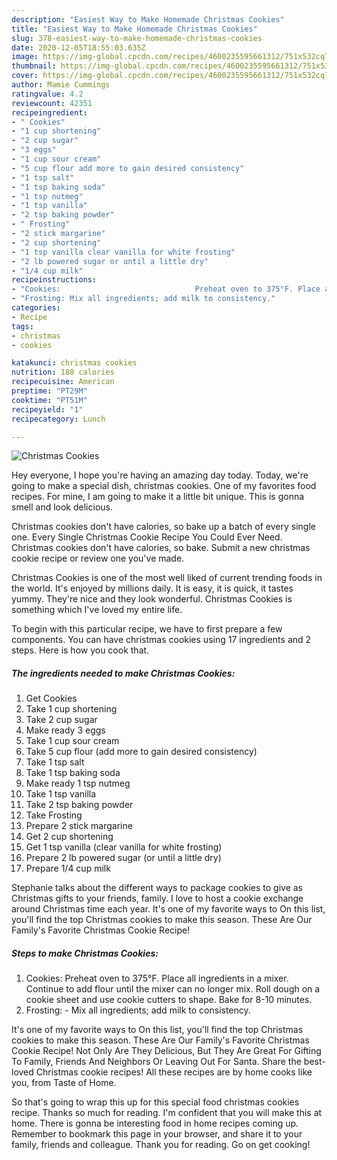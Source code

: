 ```yaml
---
description: "Easiest Way to Make Homemade Christmas Cookies"
title: "Easiest Way to Make Homemade Christmas Cookies"
slug: 378-easiest-way-to-make-homemade-christmas-cookies
date: 2020-12-05T18:55:03.635Z
image: https://img-global.cpcdn.com/recipes/4600235595661312/751x532cq70/christmas-cookies-recipe-main-photo.jpg
thumbnail: https://img-global.cpcdn.com/recipes/4600235595661312/751x532cq70/christmas-cookies-recipe-main-photo.jpg
cover: https://img-global.cpcdn.com/recipes/4600235595661312/751x532cq70/christmas-cookies-recipe-main-photo.jpg
author: Mamie Cummings
ratingvalue: 4.2
reviewcount: 42351
recipeingredient:
- " Cookies"
- "1 cup shortening"
- "2 cup sugar"
- "3 eggs"
- "1 cup sour cream"
- "5 cup flour add more to gain desired consistency"
- "1 tsp salt"
- "1 tsp baking soda"
- "1 tsp nutmeg"
- "1 tsp vanilla"
- "2 tsp baking powder"
- " Frosting"
- "2 stick margarine"
- "2 cup shortening"
- "1 tsp vanilla clear vanilla for white frosting"
- "2 lb powered sugar or until a little dry"
- "1/4 cup milk"
recipeinstructions:
- "Cookies:                              Preheat oven to 375°F. Place all ingredients in a mixer. Continue to add flour until the mixer can no longer mix. Roll dough on a cookie sheet and use cookie cutters to shape. Bake for 8-10 minutes."
- "Frosting: Mix all ingredients; add milk to consistency."
categories:
- Recipe
tags:
- christmas
- cookies

katakunci: christmas cookies 
nutrition: 188 calories
recipecuisine: American
preptime: "PT29M"
cooktime: "PT51M"
recipeyield: "1"
recipecategory: Lunch

---
```



![Christmas Cookies](https://img-global.cpcdn.com/recipes/4600235595661312/751x532cq70/christmas-cookies-recipe-main-photo.jpg)

Hey everyone, I hope you're having an amazing day today. Today, we're going to make a special dish, christmas cookies. One of my favorites food recipes. For mine, I am going to make it a little bit unique. This is gonna smell and look delicious.

Christmas cookies don&#39;t have calories, so bake up a batch of every single one. Every Single Christmas Cookie Recipe You Could Ever Need. Christmas cookies don&#39;t have calories, so bake. Submit a new christmas cookie recipe or review one you&#39;ve made.

Christmas Cookies is one of the most well liked of current trending foods in the world. It's enjoyed by millions daily. It is easy, it is quick, it tastes yummy. They're nice and they look wonderful. Christmas Cookies is something which I've loved my entire life.


To begin with this particular recipe, we have to first prepare a few components. You can have christmas cookies using 17 ingredients and 2 steps. Here is how you cook that.

<!--inarticleads1-->

##### The ingredients needed to make Christmas Cookies:

1. Get  Cookies
1. Take 1 cup shortening
1. Take 2 cup sugar
1. Make ready 3 eggs
1. Take 1 cup sour cream
1. Take 5 cup flour (add more to gain desired consistency)
1. Take 1 tsp salt
1. Take 1 tsp baking soda
1. Make ready 1 tsp nutmeg
1. Take 1 tsp vanilla
1. Take 2 tsp baking powder
1. Take  Frosting
1. Prepare 2 stick margarine
1. Get 2 cup shortening
1. Get 1 tsp vanilla (clear vanilla for white frosting)
1. Prepare 2 lb powered sugar (or until a little dry)
1. Prepare 1/4 cup milk


Stephanie talks about the different ways to package cookies to give as Christmas gifts to your friends, family. I love to host a cookie exchange around Christmas time each year. It&#39;s one of my favorite ways to On this list, you&#39;ll find the top Christmas cookies to make this season. These Are Our Family&#39;s Favorite Christmas Cookie Recipe! 

<!--inarticleads2-->

##### Steps to make Christmas Cookies:

1. Cookies:                              Preheat oven to 375°F. Place all ingredients in a mixer. Continue to add flour until the mixer can no longer mix. Roll dough on a cookie sheet and use cookie cutters to shape. Bake for 8-10 minutes.
1. Frosting: - Mix all ingredients; add milk to consistency.


It&#39;s one of my favorite ways to On this list, you&#39;ll find the top Christmas cookies to make this season. These Are Our Family&#39;s Favorite Christmas Cookie Recipe! Not Only Are They Delicious, But They Are Great For Gifting To Family, Friends And Neighbors Or Leaving Out For Santa. Share the best-loved Christmas cookie recipes! All these recipes are by home cooks like you, from Taste of Home. 

So that's going to wrap this up for this special food christmas cookies recipe. Thanks so much for reading. I'm confident that you will make this at home. There is gonna be interesting food in home recipes coming up. Remember to bookmark this page in your browser, and share it to your family, friends and colleague. Thank you for reading. Go on get cooking!
